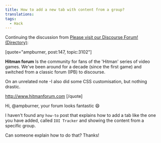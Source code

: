 ```yaml
---
title: How to add a new tab with content from a group?
translations:
tags:
  - Hack
---
```


Continuing the discussion from [Please visit our Discourse Forum! (Directory)](https://meta.discourse.org/t/please-visit-our-discourse-forum-directory/3102/147):

[quote="ampburner, post:147, topic:3102"]


**Hitman forum**
Is the community for fans of the 'Hitman' series of video games.
We've been around for a decade (since the first game) and switched from a classic forum (IPB) to discourse. 

On an unrelated note -I also did some CSS customisation, but nothing drastic. 
 
http://www.hitmanforum.com
[/quote]

Hi, @ampburner, your forum looks fantastic :smile:

I haven't found any `how-to` post that explains how to add a tab like the one you have added, called `IOI Tracker` and showing the content from a specific group.

Can someone explain how to do that?
Thanks!
